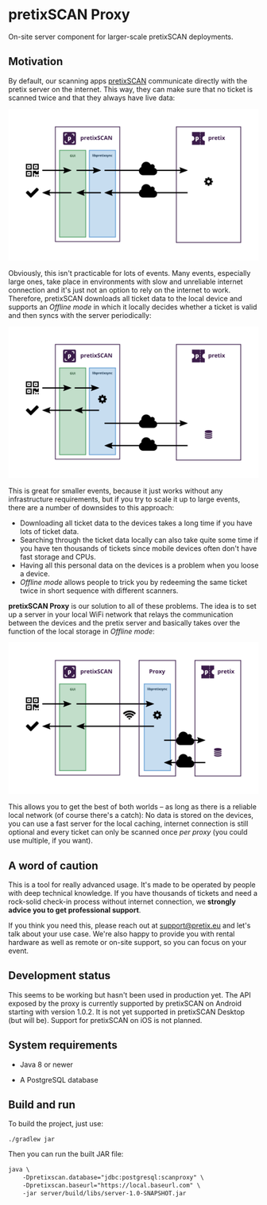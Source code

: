 pretixSCAN Proxy
================

On-site server component for larger-scale pretixSCAN deployments.

Motivation
----------

By default, our scanning apps [pretixSCAN](https://pretix.eu/about/en/scan) communicate directly with the pretix server on the internet. This way, they can make sure that no ticket is scanned twice and that they always have live data:

![Online scanning](res/online.png?raw=true)

Obviously, this isn't practicable for lots of events. Many events, especially large ones, take place in environments with slow and unreliable internet connection and it's just not an option to rely on the internet to work. Therefore, pretixSCAN downloads all ticket data to the local device and supports an *Offline mode* in which it locally decides whether a ticket is valid and then syncs with the server periodically:

![Offline scanning](res/offline.png?raw=true)

This is great for smaller events, because it just works without any infrastructure requirements, but if you try to scale it up to large events, there are a number of downsides to this approach:

* Downloading all ticket data to the devices takes a long time if you have lots of ticket data.
* Searching through the ticket data locally can also take quite some time if you have ten thousands of tickets since mobile devices often don't have fast storage and CPUs.
* Having all this personal data on the devices is a problem when you loose a device.
* *Offline mode* allows people to trick you by redeeming the same ticket twice in short sequence with different scanners.

**pretixSCAN Proxy** is our solution to all of these problems. The idea is to set up a server in your local WiFi network that relays the communication between the devices and the pretix server and basically takes over the function of the local storage in *Offline mode*:

![Proxy mode](res/proxy.png?raw=true)

This allows you to get the best of both worlds – as long as there is a reliable local network (of course there's a catch): No data is stored on the devices, you can use a fast server for the local caching, internet connection is still optional and every ticket can only be scanned once *per proxy* (you could use multiple, if you want).

A word of caution
-----------------

This is a tool for really advanced usage. It's made to be operated by people with deep technical knowledge. If you have thousands of tickets and need a rock-solid check-in process without internet connection, we **strongly advice you to get professional support**.

If you think you need this, please reach out at support@pretix.eu and let's talk about your use case. 
We're also happy to provide you with rental hardware as well as remote or on-site support, so you can focus on your event.

Development status
------------------

This seems to be working but hasn't been used in production yet.
The API exposed by the proxy is currently supported by pretixSCAN on Android starting with version 1.0.2. It is not yet supported in pretixSCAN Desktop (but will be). Support for pretixSCAN on iOS is not planned.

System requirements
-------------------

* Java 8 or newer

* A PostgreSQL database

Build and run
-------------

To build the project, just use:

    ./gradlew jar
    
Then you can run the built JAR file:

    java \
        -Dpretixscan.database="jdbc:postgresql:scanproxy" \
        -Dpretixscan.baseurl="https://local.baseurl.com" \
        -jar server/build/libs/server-1.0-SNAPSHOT.jar
